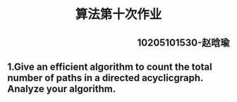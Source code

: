 <h1 align="center">算法第十次作业</h1>
<h2 align="right">10205101530-赵晗瑜</h2>

## 1.Give an efficient algorithm to count the total number of paths in a directed acyclicgraph. Analyze your algorithm.